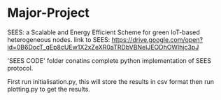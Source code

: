 # Major-Project
SEES: a Scalable and Energy Efficient Scheme for green IoT-based heterogeneous nodes.
link to SEES: https://drive.google.com/open?id=0B6DocT_qEp8cUEw1X2xZeXR0aTRDbVBNelJEODhOWlhjc3pJ

'SEES CODE' folder conatins complete python implementation of SEES protocol.

First run initialisation.py, this will store the results in csv format then run plotting.py to get the results.
